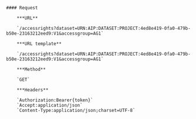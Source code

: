     #### Request

        ***URL**

        `/accessrights?dataset=URN:AIP:DATASET:PROJECT:4ed8e419-0fa0-479b-b50e-23163212eed9:V1&accessgroup=AG1`

        ***URL template**

        `/accessrights?dataset=URN:AIP:DATASET:PROJECT:4ed8e419-0fa0-479b-b50e-23163212eed9:V1&accessgroup=AG1`

        ***Method**

        `GET`

        ***Headers**

        `Authorization:Bearer{token}`
        `Accept:application/json`
        `Content-Type:application/json;charset=UTF-8`
